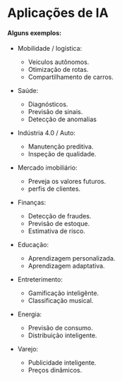 # Aplicações de IA

#### Alguns exemplos:
- Mobilidade / logística:
    - Veiculos autônomos.
    - Otimização de rotas.
    - Compartilhamento de carros.

- Saúde:
    - Diagnósticos.
    - Previsão de sinais.
    - Detecção de anomalias

- Indústria 4.0 / Auto:
    - Manutenção preditiva.
    - Inspeção de qualidade.

- Mercado imobiliário:
    - Preveja os valores futuros.
    - perfis de clientes.

- Finanças:
    - Detecção de fraudes.
    - Previsão de estoque.
    - Estimativa de risco.

- Educação:
    - Aprendizagem personalizada.
    - Aprendizagem adaptativa.

- Entreterimento:
    - Gamificação inteligênte.
    - Classificação musical.

- Energia:
    - Previsão de consumo.
    - Distribuição inteligente.

- Varejo:
    - Publicidade inteligente.
    - Preços dinâmicos.

